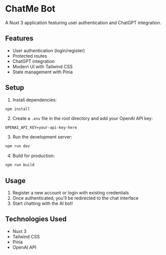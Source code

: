 # ChatMe Bot

A Nuxt 3 application featuring user authentication and ChatGPT integration.

## Features

- User authentication (login/register)
- Protected routes
- ChatGPT integration
- Modern UI with Tailwind CSS
- State management with Pinia

## Setup

1. Install dependencies:
```bash
npm install
```

2. Create a `.env` file in the root directory and add your OpenAI API key:
```
OPENAI_API_KEY=your-api-key-here
```

3. Run the development server:
```bash
npm run dev
```

4. Build for production:
```bash
npm run build
```

## Usage

1. Register a new account or login with existing credentials
2. Once authenticated, you'll be redirected to the chat interface
3. Start chatting with the AI bot!

## Technologies Used

- Nuxt 3
- Tailwind CSS
- Pinia
- OpenAI API
